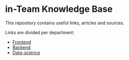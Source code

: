 # in-Team Knowledge Base
This repository contains useful links, articles and sources.

Links are divided per department:

* [Frontend](/LINKS-FE.md)
* [Backend](./LINKS-BE.md)
* [Data-science](./LINKS-DATA.md)
